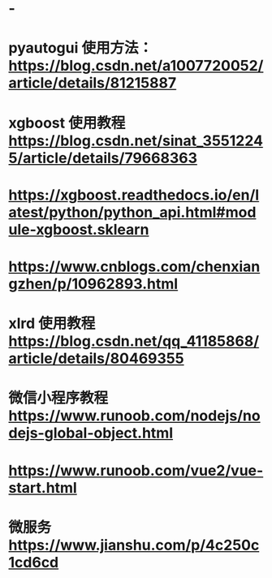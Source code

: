 # -

# pyautogui 使用方法： https://blog.csdn.net/a1007720052/article/details/81215887
# xgboost 使用教程 https://blog.csdn.net/sinat_35512245/article/details/79668363
# https://xgboost.readthedocs.io/en/latest/python/python_api.html#module-xgboost.sklearn
# https://www.cnblogs.com/chenxiangzhen/p/10962893.html
# xlrd 使用教程 https://blog.csdn.net/qq_41185868/article/details/80469355
# 微信小程序教程 https://www.runoob.com/nodejs/nodejs-global-object.html
# https://www.runoob.com/vue2/vue-start.html
# 微服务 https://www.jianshu.com/p/4c250c1cd6cd
